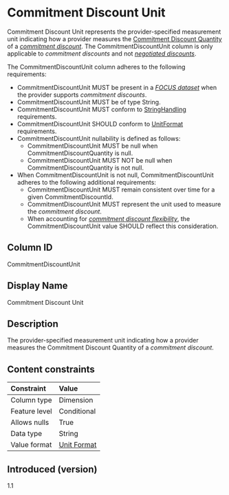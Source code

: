 # Commitment Discount Unit

Commitment Discount Unit represents the provider-specified measurement unit indicating how a provider measures the [Commitment Discount Quantity](#commitmentdiscountquantity) of a [*commitment discount*](#glossary:commitment-discount). The CommitmentDiscountUnit column is only applicable to *commitment discounts* and not [*negotiated discounts*](#glossary:negotiated-discount).

The CommitmentDiscountUnit column adheres to the following requirements:

* CommitmentDiscountUnit MUST be present in a [*FOCUS dataset*](#glossary:FOCUS-dataset) when the provider supports *commitment discounts*.
* CommitmentDiscountUnit MUST be of type String.
* CommitmentDiscountUnit MUST conform to [StringHandling](#stringhandling) requirements.
* CommitmentDiscountUnit SHOULD conform to [UnitFormat](#unitformat) requirements.
* CommitmentDiscountUnit nullability is defined as follows:
  * CommitmentDiscountUnit MUST be null when CommitmentDiscountQuantity is null.
  * CommitmentDiscountUnit MUST NOT be null when CommitmentDiscountQuantity is not null.
* When CommitmentDiscountUnit is not null, CommitmentDiscountUnit adheres to the following additional requirements:
  * CommitmentDiscountUnit MUST remain consistent over time for a given CommitmentDiscountId.
  * CommitmentDiscountUnit MUST represent the unit used to measure the *commitment discount*.
  * When accounting for [*commitment discount flexibility*](#glossary:commitment-discount-flexibility), the CommitmentDiscountUnit value SHOULD reflect this consideration.

## Column ID

CommitmentDiscountUnit

## Display Name

Commitment Discount Unit

## Description

The provider-specified measurement unit indicating how a provider measures the Commitment Discount Quantity of a *commitment discount*.

## Content constraints

| Constraint      | Value            |
|:----------------|:-----------------|
| Column type     | Dimension        |
| Feature level   | Conditional      |
| Allows nulls    | True             |
| Data type       | String           |
| Value format    | [Unit Format](#unitformat)|

## Introduced (version)

1.1
